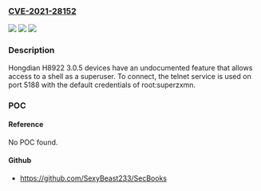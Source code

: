 ### [CVE-2021-28152](https://cve.mitre.org/cgi-bin/cvename.cgi?name=CVE-2021-28152)
![](https://img.shields.io/static/v1?label=Product&message=n%2Fa&color=blue)
![](https://img.shields.io/static/v1?label=Version&message=n%2Fa&color=blue)
![](https://img.shields.io/static/v1?label=Vulnerability&message=n%2Fa&color=brighgreen)

### Description

Hongdian H8922 3.0.5 devices have an undocumented feature that allows access to a shell as a superuser. To connect, the telnet service is used on port 5188 with the default credentials of root:superzxmn.

### POC

#### Reference
No POC found.

#### Github
- https://github.com/SexyBeast233/SecBooks

